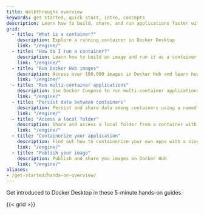 ```yaml
---
title: Walkthroughs overview
keywords: get started, quick start, intro, concepts
description: Learn how to build, share, and run applications faster with Docker's 5-minute hands-on walkthroughs
grid:
  - title: "What is a container?"
    description: Explore a running container in Docker Desktop
    link: "/engine/"
  - title: "How do I run a container?"
    description: Learn how to build an image and run it as a container
    link: "/engine/"
  - title: "Run Docker Hub images"
    description: Access over 100,000 images in Docker Hub and learn how to run them as a container
    link: "/engine/"
  - title: "Run multi-container applications"
    description: Use Docker Compose to run multi-container applications
    link: "/engine/"
  - title: "Persist data between containers"
    description: Persist and share data among containers using a named volume
    link: "/engine/"
  - title: "Access a local folder"
    description: Share and access a local folder from a container with a bind mount
    link: "/engine/"
  - title: "Containerize your application"
    description: Find out how to containerize your own apps with a single command
    link: "/engine/"
  - title: "Publish your image"
    description: Publish and share you images on Docker Hub
    link: "/engine/"
aliases:
- /get-started/hands-on-overview/
---
```


Get introduced to Docker Desktop in these 5-minute hands-on guides.

{{< grid >}}